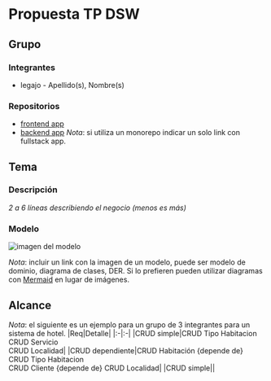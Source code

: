 # Propuesta TP DSW

## Grupo
### Integrantes
* legajo - Apellido(s), Nombre(s)

### Repositorios
* [frontend app](http://hyperlinkToGihubOrGitlab)
* [backend app](http://hyperlinkToGihubOrGitlab)
*Nota*: si utiliza un monorepo indicar un solo link con fullstack app.

## Tema
### Descripción
*2 a 6 líneas describiendo el negocio (menos es más)*

### Modelo
![imagen del modelo]()

*Nota*: incluir un link con la imagen de un modelo, puede ser modelo de dominio, diagrama de clases, DER. Si lo prefieren pueden utilizar diagramas con [Mermaid](https://mermaid.js.org) en lugar de imágenes.

## Alcance

*Nota*: el siguiente es un ejemplo para un grupo de 3 integrantes para un sistema de hotel.
|Req|Detalle|
|:-|:-|
|CRUD simple|CRUD Tipo Habitacion<br>CRUD Servicio<br>CRUD Localidad|
|CRUD dependiente|CRUD Habitación {depende de} CRUD Tipo Habitacion<br>CRUD Cliente {depende de} CRUD Localidad|
|CRUD simple||



